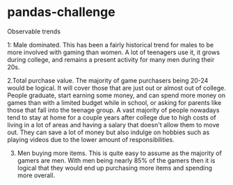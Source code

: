 # pandas-challenge
Observable trends

1: Male dominated.  This has been a fairly historical trend for males to be more involved with gaming than women.  A lot of teenagers use it, it grows during college, and remains a present activity for many men during their 20s. 

2.Total purchase value.  The majority of game purchasers being 20-24 would be logical. It will cover those that are just out or almost out of college. People graduate, start earning some money, and can spend more money on games than with a limited budget while in school, or asking for parents like those that fall into the teenage group. A vast majority of people nowadays tend to stay at home for a couple years after college due to high costs of living in a lot of areas and having a salary that doesn't allow them to move out. They can save a lot of money but also indulge on hobbies such as playing videos due to the lower amount of responsibilities. 

3. Men buying more items.  This is quite easy to assume as the majority of gamers are men.  With men being nearly 85% of the gamers then it is logical that they would end up purchasing more items and spending more overall. 
